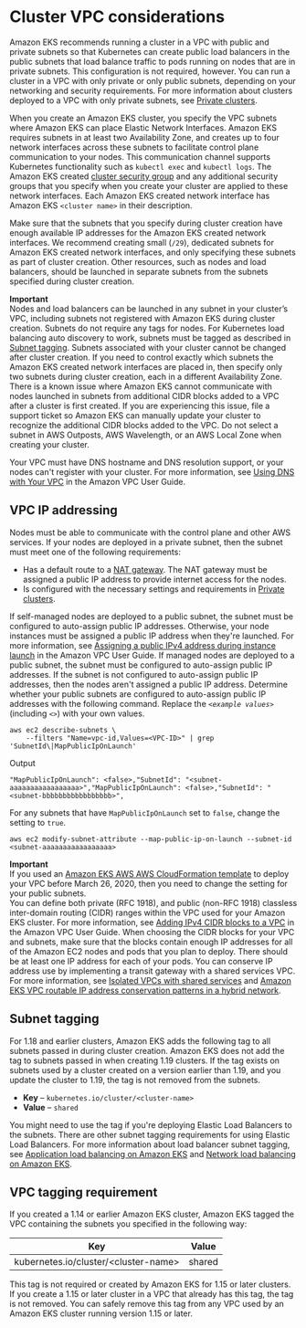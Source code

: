# Cluster VPC considerations<a name="network_reqs"></a>

Amazon EKS recommends running a cluster in a VPC with public and private subnets so that Kubernetes can create public load balancers in the public subnets that load balance traffic to pods running on nodes that are in private subnets\. This configuration is not required, however\. You can run a cluster in a VPC with only private or only public subnets, depending on your networking and security requirements\. For more information about clusters deployed to a VPC with only private subnets, see [Private clusters](private-clusters.md)\. 

When you create an Amazon EKS cluster, you specify the VPC subnets where Amazon EKS can place Elastic Network Interfaces\. Amazon EKS requires subnets in at least two Availability Zone, and creates up to four network interfaces across these subnets to facilitate control plane communication to your nodes\. This communication channel supports Kubernetes functionality such as `kubectl exec` and `kubectl logs`\. The Amazon EKS created [cluster security group](sec-group-reqs.md#cluster-sg) and any additional security groups that you specify when you create your cluster are applied to these network interfaces\. Each Amazon EKS created network interface has Amazon EKS `<cluster name>` in their description\.

Make sure that the subnets that you specify during cluster creation have enough available IP addresses for the Amazon EKS created network interfaces\. We recommend creating small \(`/29`\), dedicated subnets for Amazon EKS created network interfaces, and only specifying these subnets as part of cluster creation\. Other resources, such as nodes and load balancers, should be launched in separate subnets from the subnets specified during cluster creation\.

**Important**  
Nodes and load balancers can be launched in any subnet in your cluster’s VPC, including subnets not registered with Amazon EKS during cluster creation\. Subnets do not require any tags for nodes\. For Kubernetes load balancing auto discovery to work, subnets must be tagged as described in [Subnet tagging](#vpc-subnet-tagging)\. 
Subnets associated with your cluster cannot be changed after cluster creation\. If you need to control exactly which subnets the Amazon EKS created network interfaces are placed in, then specify only two subnets during cluster creation, each in a different Availability Zone\. 
There is a known issue where Amazon EKS cannot communicate with nodes launched in subnets from additional CIDR blocks added to a VPC after a cluster is first created\. If you are experiencing this issue, file a support ticket so Amazon EKS can manually update your cluster to recognize the additional CIDR blocks added to the VPC\. 
Do not select a subnet in AWS Outposts, AWS Wavelength, or an AWS Local Zone when creating your cluster\.

Your VPC must have DNS hostname and DNS resolution support, or your nodes can't register with your cluster\. For more information, see [Using DNS with Your VPC](https://docs.aws.amazon.com/vpc/latest/userguide/vpc-dns.html) in the Amazon VPC User Guide\. 

## VPC IP addressing<a name="vpc-cidr"></a>

Nodes must be able to communicate with the control plane and other AWS services\. If your nodes are deployed in a private subnet, then the subnet must meet one of the following requirements: 
+ Has a default route to a [NAT gateway](https://docs.aws.amazon.com/vpc/latest/userguide/vpc-nat-gateway.html)\. The NAT gateway must be assigned a public IP address to provide internet access for the nodes\. 
+ Is configured with the necessary settings and requirements in [Private clusters](private-clusters.md)\.

If self\-managed nodes are deployed to a public subnet, the subnet must be configured to auto\-assign public IP addresses\. Otherwise, your node instances must be assigned a public IP address when they're launched\. For more information, see [Assigning a public IPv4 address during instance launch](https://docs.aws.amazon.com/vpc/latest/userguide/vpc-ip-addressing.html#vpc-public-ip) in the Amazon VPC User Guide\. If managed nodes are deployed to a public subnet, the subnet must be configured to auto\-assign public IP addresses\. If the subnet is not configured to auto\-assign public IP addresses, then the nodes aren't assigned a public IP address\. Determine whether your public subnets are configured to auto\-assign public IP addresses with the following command\. Replace the *`<example values>`* \(including *`<>`*\) with your own values\. 

```
aws ec2 describe-subnets \
    --filters "Name=vpc-id,Values=<VPC-ID>" | grep 'SubnetId\|MapPublicIpOnLaunch'
```

Output

```
"MapPublicIpOnLaunch": <false>,"SubnetId": "<subnet-aaaaaaaaaaaaaaaaa>","MapPublicIpOnLaunch": <false>,"SubnetId": "<subnet-bbbbbbbbbbbbbbbbb>",
```

For any subnets that have `MapPublicIpOnLaunch` set to `false`, change the setting to `true`\.

```
aws ec2 modify-subnet-attribute --map-public-ip-on-launch --subnet-id <subnet-aaaaaaaaaaaaaaaaa>
```

**Important**  
If you used an [Amazon EKS AWS AWS CloudFormation template](create-public-private-vpc.md) to deploy your VPC before March 26, 2020, then you need to change the setting for your public subnets\.   
You can define both private \(RFC 1918\), and public \(non\-RFC 1918\) classless inter\-domain routing \(CIDR\) ranges within the VPC used for your Amazon EKS cluster\. For more information, see [Adding IPv4 CIDR blocks to a VPC](https://docs.aws.amazon.com/vpc/latest/userguide/VPC_Subnets.html#vpc-resize) in the Amazon VPC User Guide\. When choosing the CIDR blocks for your VPC and subnets, make sure that the blocks contain enough IP addresses for all of the Amazon EC2 nodes and pods that you plan to deploy\. There should be at least one IP address for each of your pods\. You can conserve IP address use by implementing a transit gateway with a shared services VPC\. For more information, see [Isolated VPCs with shared services](https://docs.aws.amazon.com/vpc/latest/tgw/transit-gateway-isolated-shared.html) and [Amazon EKS VPC routable IP address conservation patterns in a hybrid network](http://aws.amazon.com/blogs/http://aws.amazon.com/blogs/containers/eks-vpc-routable-ip-address-conservation/)\.

## Subnet tagging<a name="vpc-subnet-tagging"></a>

For 1\.18 and earlier clusters, Amazon EKS adds the following tag to all subnets passed in during cluster creation\. Amazon EKS does not add the tag to subnets passed in when creating 1\.19 clusters\. If the tag exists on subnets used by a cluster created on a version earlier than 1\.19, and you update the cluster to 1\.19, the tag is not removed from the subnets\.
+ **Key** – `kubernetes.io/cluster/<cluster-name>`
+ **Value** – `shared`

You might need to use the tag if you're deploying Elastic Load Balancers to the subnets\. There are other subnet tagging requirements for using Elastic Load Balancers\. For more information about load balancer subnet tagging, see [Application load balancing on Amazon EKS](alb-ingress.md) and [Network load balancing on Amazon EKS](load-balancing.md)\.

## VPC tagging requirement<a name="vpc-tagging"></a>

If you created a 1\.14 or earlier Amazon EKS cluster, Amazon EKS tagged the VPC containing the subnets you specified in the following way: 


| Key | Value | 
| --- | --- | 
| kubernetes\.io/cluster/<cluster\-name> | shared | 

This tag is not required or created by Amazon EKS for 1\.15 or later clusters\. If you create a 1\.15 or later cluster in a VPC that already has this tag, the tag is not removed\. You can safely remove this tag from any VPC used by an Amazon EKS cluster running version 1\.15 or later\. 